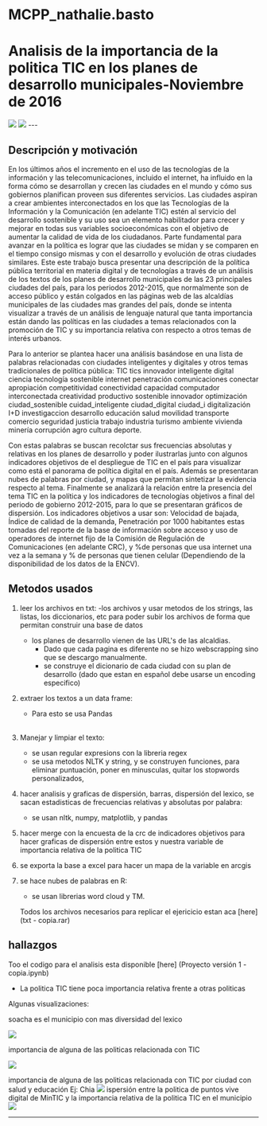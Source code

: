 # MCPP_nathalie.basto
# Analisis de la importancia de la politica TIC en los planes de desarrollo municipales-Noviembre de 2016



<img src="bogota.png">
<img src="Mapa Natha.png">
---

## Descripción y motivación 

En los últimos años el incremento en el uso de las tecnologías de la información y las telecomunicaciones, incluido el internet, ha influido en la forma cómo se desarrollan y crecen las ciudades en el mundo y cómo sus gobiernos planifican  proveen sus diferentes servicios. Las ciudades aspiran a crear ambientes interconectados en los que las Tecnologías de la Información y la Comunicación (en adelante TIC) estén al servicio del desarrollo sostenible y su uso sea un elemento habilitador para crecer y mejorar en todas sus variables socioeconómicas con el objetivo de aumentar la calidad de vida de los ciudadanos. 
Parte fundamental para avanzar en la política es lograr que las ciudades se midan y se comparen en el tiempo consigo mismas y con el desarrollo y evolución de otras ciudades similares. Este este trabajo busca presentar una descripción de la política pública territorial en materia digital y de tecnologías a través de un análisis de los textos de los planes de desarrollo municipales de las 23 principales ciudades del país, para los periodos 2012-2015, que normalmente son de acceso público y están colgados en las páginas web de las alcaldías municipales de las ciudades mas grandes del país, donde se intenta visualizar a través de un análisis de lenguaje natural que tanta importancia están dando las políticas en las ciudades a temas relacionados con la promoción de TIC y su importancia relativa con respecto a otros temas de interés urbanos. 

Para lo anterior se plantea hacer una análisis basándose en una lista de palabras relacionadas con ciudades inteligentes y digitales y otros temas tradicionales de política pública: TIC tics innovador inteligente digital ciencia tecnología sostenible internet penetración comunicaciones conectar apropiación competitividad conectividad capacidad computador interconectada creatividad productivo sostenible innovador optimización ciudad_sostenible cuidad_inteligente ciudad_digital ciudad_i digitalización I+D investigaccion desarrollo educación salud movilidad transporte comercio seguridad justicia trabajo industria turismo ambiente vivienda minería corrupción agro cultura deporte.

Con estas palabras se buscan recolctar sus frecuencias absolutas y relativas en los planes de desarrollo y poder ilustrarlas junto con algunos indicadores objetivos de el despliegue de TIC en el país para visualizar como está el panorama de política digital en el país. Además se presentaran nubes de palabras por ciudad, y mapas que permitan sintetizar la evidencia respecto al tema. Finalmente se analizará la relación entre la presencia del tema TIC en la política y los  indicadores de tecnologías objetivos a final del periodo de gobierno 2012-2015, para lo que se presentaran gráficos de dispersión. Los indicadores objetivos a usar son: Velocidad de bajada, Índice de calidad de la demanda, Penetración por 1000 habitantes estas tomadas del reporte de la base de información sobre acceso y uso de operadores de internet fijo de la Comisión de Regulación de Comunicaciones (en adelante CRC), y %de personas que usa internet una vez a la semana y % de personas que tienen celular (Dependiendo de la disponibilidad de los datos de la ENCV).







## Metodos usados

1. leer los archivos en txt:
-los archivos y usar metodos de los strings, las listas, los diccionarios, etc para poder subir los archivos de forma que permitan construir una base de datos 
    - los planes de desarrollo vienen de las URL's de las alcaldias.
        - Dado que cada pagina es diferente no se hizo webscrapping sino que se descargo manualmente.
        - se construye el dicionario de cada ciudad con su plan de desarrollo (dado que estan en español debe usarse un encoding especifico)
    
2. extraer los textos a un data frame:
    - Para esto se usa Pandas
<br><br>
3. Manejar y limpiar el texto:
    - se usan regular expresions con la libreria regex
    - se usa metodos NLTK  y string, y se construyen funciones, para eliminar puntuación, poner en minusculas, quitar los stopwords personalizados,  
    
4. hacer analisis y graficas de dispersión, barras, dispersión del lexico, se sacan estadisticas de frecuencias relativas y absolutas por palabra:
    - se usan nltk, numpy, matplotlib, y pandas
5. hacer merge con la encuesta de la crc de indicadores objetivos para hacer graficas de dispersión entre estos y nuestra variable de importancia relativa de la politica TIC
6. se exporta la base a excel para hacer un mapa de la variable en arcgis
7. se hace nubes de palabras en R:
    - se usan librerias word cloud y TM.
    
    Todos los archivos necesarios para replicar el ejericicio estan aca [here] (txt - copia.rar)
    
## hallazgos 

Too el codigo para el analisis esta disponible [here] (Proyecto versión 1 - copia.ipynb)

- La politica TIC tiene poca importancia relativa frente a otras politicas 

Algunas visualizaciones:


soacha es el municipio con mas diversidad del lexico

<img src="lexicalDiversity.png">

importancia de alguna de las politicas relacionada con TIC

<img src="politica.png">

importancia de alguna de las politicas relacionada con TIC por ciudad con salud y educación
Ej: Chia
<img src="chia.png">
ispersión entre la politica de puntos vive digital de MinTIC y la importancia relativa de la politica TIC en el municipio
<img src="penkvd.png">

---
